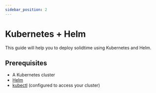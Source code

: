 ```yaml
---
sidebar_position: 2
---
```

# Kubernetes + Helm

This guide will help you to deploy solidtime using Kubernetes and Helm.

## Prerequisites

- A Kubernetes cluster
- [Helm](https://helm.sh/docs/intro/install/)
- [kubectl](https://kubernetes.io/docs/tasks/tools/install-kubectl/) (configured to access your cluster)
